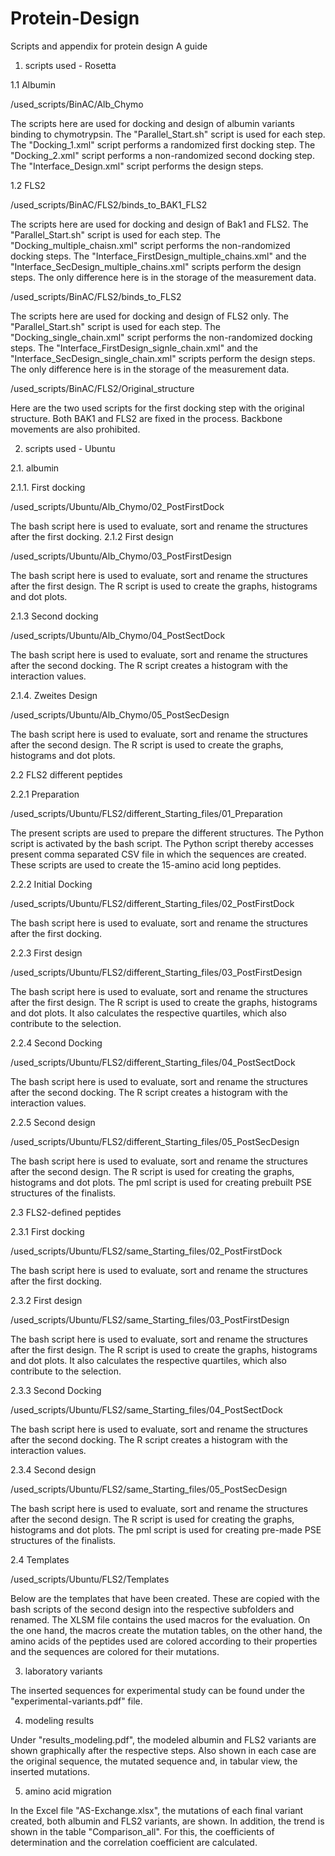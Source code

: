 # Protein-Design
Scripts and appendix for protein design
A guide

1. scripts used - Rosetta

1.1 Albumin

/used_scripts/BinAC/Alb_Chymo

The scripts here are used for docking and design of albumin variants binding to chymotrypsin. The "Parallel_Start.sh" script is used for each step. The "Docking_1.xml" script performs a randomized first docking step. The "Docking_2.xml" script performs a non-randomized second docking step. The "Interface_Design.xml" script performs the design steps.

1.2 FLS2

/used_scripts/BinAC/FLS2/binds_to_BAK1_FLS2

The scripts here are used for docking and design of Bak1 and FLS2. The "Parallel_Start.sh" script is used for each step. The "Docking_multiple_chaisn.xml" script performs the non-randomized docking steps. The "Interface_FirstDesign_multiple_chains.xml" and the "Interface_SecDesign_multiple_chains.xml" scripts perform the design steps. The only difference here is in the storage of the measurement data.

/used_scripts/BinAC/FLS2/binds_to_FLS2

The scripts here are used for docking and design of FLS2 only. The "Parallel_Start.sh" script is used for each step. The "Docking_single_chain.xml" script performs the non-randomized docking steps. The "Interface_FirstDesign_signle_chain.xml" and the "Interface_SecDesign_single_chain.xml" scripts perform the design steps. The only difference here is in the storage of the measurement data.

/used_scripts/BinAC/FLS2/Original_structure

Here are the two used scripts for the first docking step with the original structure. Both BAK1 and FLS2 are fixed in the process. Backbone movements are also prohibited.

2. scripts used - Ubuntu

2.1. albumin

2.1.1. First docking

/used_scripts/Ubuntu/Alb_Chymo/02_PostFirstDock

The bash script here is used to evaluate, sort and rename the structures after the first docking.
2.1.2 First design

/used_scripts/Ubuntu/Alb_Chymo/03_PostFirstDesign

The bash script here is used to evaluate, sort and rename the structures after the first design. The R script is used to create the graphs, histograms and dot plots.

2.1.3 Second docking

/used_scripts/Ubuntu/Alb_Chymo/04_PostSectDock

The bash script here is used to evaluate, sort and rename the structures after the second docking. The R script creates a histogram with the interaction values.

2.1.4. Zweites Design

/used_scripts/Ubuntu/Alb_Chymo/05_PostSecDesign

The bash script here is used to evaluate, sort and rename the structures after the second design. The R script is used to create the graphs, histograms and dot plots.

2.2 FLS2 different peptides

2.2.1 Preparation

/used_scripts/Ubuntu/FLS2/different_Starting_files/01_Preparation

The present scripts are used to prepare the different structures. The Python script is activated by the bash script. The Python script thereby accesses present comma separated CSV file in which the sequences are created. These scripts are used to create the 15-amino acid long peptides.

2.2.2 Initial Docking

/used_scripts/Ubuntu/FLS2/different_Starting_files/02_PostFirstDock

The bash script here is used to evaluate, sort and rename the structures after the first docking.

2.2.3 First design

/used_scripts/Ubuntu/FLS2/different_Starting_files/03_PostFirstDesign

The bash script here is used to evaluate, sort and rename the structures after the first design. The R script is used to create the graphs, histograms and dot plots. It also calculates the respective quartiles, which also contribute to the selection.

2.2.4 Second Docking

/used_scripts/Ubuntu/FLS2/different_Starting_files/04_PostSectDock

The bash script here is used to evaluate, sort and rename the structures after the second docking. The R script creates a histogram with the interaction values.

2.2.5 Second design

/used_scripts/Ubuntu/FLS2/different_Starting_files/05_PostSecDesign

The bash script here is used to evaluate, sort and rename the structures after the second design. The R script is used for creating the graphs, histograms and dot plots. The pml script is used for creating prebuilt PSE structures of the finalists.

2.3 FLS2-defined peptides

2.3.1 First docking

/used_scripts/Ubuntu/FLS2/same_Starting_files/02_PostFirstDock

The bash script here is used to evaluate, sort and rename the structures after the first docking.

2.3.2 First design

/used_scripts/Ubuntu/FLS2/same_Starting_files/03_PostFirstDesign

The bash script here is used to evaluate, sort and rename the structures after the first design. The R script is used to create the graphs, histograms and dot plots. It also calculates the respective quartiles, which also contribute to the selection.

2.3.3 Second Docking

/used_scripts/Ubuntu/FLS2/same_Starting_files/04_PostSectDock

The bash script here is used to evaluate, sort and rename the structures after the second docking. The R script creates a histogram with the interaction values.

2.3.4 Second design

/used_scripts/Ubuntu/FLS2/same_Starting_files/05_PostSecDesign

The bash script here is used to evaluate, sort and rename the structures after the second design. The R script is used for creating the graphs, histograms and dot plots. The pml script is used for creating pre-made PSE structures of the finalists.

2.4 Templates

/used_scripts/Ubuntu/FLS2/Templates

Below are the templates that have been created. These are copied with the bash scripts of the second design into the respective subfolders and renamed. The XLSM file contains the used macros for the evaluation. On the one hand, the macros create the mutation tables, on the other hand, the amino acids of the peptides used are colored according to their properties and the sequences are colored for their mutations.

3. laboratory variants

The inserted sequences for experimental study can be found under the "experimental-variants.pdf" file.

4. modeling results

Under "results_modeling.pdf", the modeled albumin and FLS2 variants are shown graphically after the respective steps. Also shown in each case are the original sequence, the mutated sequence and, in tabular view, the inserted mutations.

5. amino acid migration

In the Excel file "AS-Exchange.xlsx", the mutations of each final variant created, both albumin and FLS2 variants, are shown. In addition, the trend is shown in the table "Comparison_all". For this, the coefficients of determination and the correlation coefficient are calculated.
